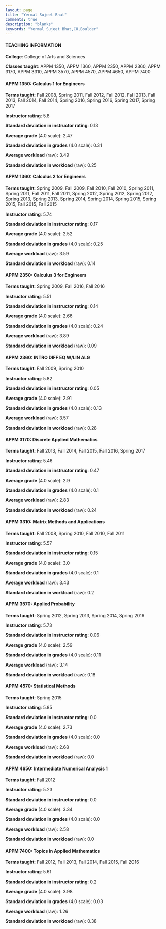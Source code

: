```yaml
---
layout: page
title: "Yermal Sujeet Bhat" 
comments: true
description: "blanks"
keywords: "Yermal Sujeet Bhat,CU,Boulder"
---
```

<head>
<script src="https://ajax.googleapis.com/ajax/libs/jquery/2.1.3/jquery.min.js"></script>
<script src="https://dl.dropboxusercontent.com/s/pc42nxpaw1ea4o9/highcharts.js?dl=0"></script>
<!-- <script src="../assets/js/highcharts.js"></script> -->
<style type="text/css">@font-face {
	font-family: "Bebas Neue";
	src: url(https://www.filehosting.org/file/details/544349/BebasNeue Regular.otf) format("opentype");
	}
	h1.Bebas { 
		font-family: "Bebas Neue", Verdana, Tahoma;
	}
</style>
</head>
	   
#### TEACHING INFORMATION

**College**: College of Arts and Sciences

**Classes taught**: APPM 1350, APPM 1360, APPM 2350, APPM 2360, APPM 3170, APPM 3310, APPM 3570, APPM 4570, APPM 4650, APPM 7400

#### APPM 1350: Calculus 1 for Engineers

**Terms taught**: Fall 2008, Spring 2011, Fall 2012, Fall 2012, Fall 2013, Fall 2013, Fall 2014, Fall 2014, Spring 2016, Spring 2016, Spring 2017, Spring 2017

**Instructor rating**: 5.8

**Standard deviation in instructor rating**: 0.13

**Average grade** (4.0 scale): 2.47

**Standard deviation in grades** (4.0 scale): 0.31

**Average workload** (raw): 3.49

**Standard deviation in workload** (raw): 0.25

#### APPM 1360: Calculus 2 for Engineers

**Terms taught**: Spring 2009, Fall 2009, Fall 2010, Fall 2010, Spring 2011, Spring 2011, Fall 2011, Fall 2011, Spring 2012, Spring 2012, Spring 2012, Spring 2013, Spring 2013, Spring 2014, Spring 2014, Spring 2015, Spring 2015, Fall 2015, Fall 2015

**Instructor rating**: 5.74

**Standard deviation in instructor rating**: 0.17

**Average grade** (4.0 scale): 2.52

**Standard deviation in grades** (4.0 scale): 0.25

**Average workload** (raw): 3.59

**Standard deviation in workload** (raw): 0.14

#### APPM 2350: Calculus 3 for Engineers

**Terms taught**: Spring 2009, Fall 2016, Fall 2016

**Instructor rating**: 5.51

**Standard deviation in instructor rating**: 0.14

**Average grade** (4.0 scale): 2.66

**Standard deviation in grades** (4.0 scale): 0.24

**Average workload** (raw): 3.89

**Standard deviation in workload** (raw): 0.09

#### APPM 2360: INTRO DIFF EQ W/LIN ALG

**Terms taught**: Fall 2009, Spring 2010

**Instructor rating**: 5.82

**Standard deviation in instructor rating**: 0.05

**Average grade** (4.0 scale): 2.91

**Standard deviation in grades** (4.0 scale): 0.13

**Average workload** (raw): 3.57

**Standard deviation in workload** (raw): 0.28

#### APPM 3170: Discrete Applied Mathematics

**Terms taught**: Fall 2013, Fall 2014, Fall 2015, Fall 2016, Spring 2017

**Instructor rating**: 5.46

**Standard deviation in instructor rating**: 0.47

**Average grade** (4.0 scale): 2.9

**Standard deviation in grades** (4.0 scale): 0.1

**Average workload** (raw): 2.83

**Standard deviation in workload** (raw): 0.24

#### APPM 3310: Matrix Methods and Applications

**Terms taught**: Fall 2008, Spring 2010, Fall 2010, Fall 2011

**Instructor rating**: 5.57

**Standard deviation in instructor rating**: 0.15

**Average grade** (4.0 scale): 3.0

**Standard deviation in grades** (4.0 scale): 0.1

**Average workload** (raw): 3.43

**Standard deviation in workload** (raw): 0.2

#### APPM 3570: Applied Probability

**Terms taught**: Spring 2012, Spring 2013, Spring 2014, Spring 2016

**Instructor rating**: 5.73

**Standard deviation in instructor rating**: 0.06

**Average grade** (4.0 scale): 2.59

**Standard deviation in grades** (4.0 scale): 0.11

**Average workload** (raw): 3.14

**Standard deviation in workload** (raw): 0.18

#### APPM 4570: Statistical Methods

**Terms taught**: Spring 2015

**Instructor rating**: 5.85

**Standard deviation in instructor rating**: 0.0

**Average grade** (4.0 scale): 2.73

**Standard deviation in grades** (4.0 scale): 0.0

**Average workload** (raw): 2.68

**Standard deviation in workload** (raw): 0.0

#### APPM 4650: Intermediate Numerical Analysis 1

**Terms taught**: Fall 2012

**Instructor rating**: 5.23

**Standard deviation in instructor rating**: 0.0

**Average grade** (4.0 scale): 3.34

**Standard deviation in grades** (4.0 scale): 0.0

**Average workload** (raw): 2.58

**Standard deviation in workload** (raw): 0.0

#### APPM 7400: Topics in Applied Mathematics

**Terms taught**: Fall 2012, Fall 2013, Fall 2014, Fall 2015, Fall 2016

**Instructor rating**: 5.61

**Standard deviation in instructor rating**: 0.2

**Average grade** (4.0 scale): 3.98

**Standard deviation in grades** (4.0 scale): 0.03

**Average workload** (raw): 1.26

**Standard deviation in workload** (raw): 0.38

